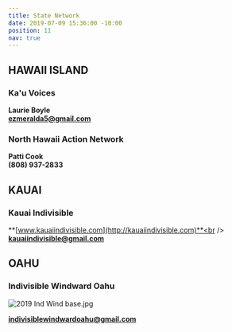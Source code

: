 ```yaml
---
title: State Network
date: 2019-07-09 15:36:00 -10:00
position: 11
nav: true
---
```


## **HAWAII ISLAND**

### **Ka'u Voices**

**Laurie Boyle**<br />
**ezmeralda5@gmail.com**

### **North Hawaii Action Network**

**Patti Cook**\
**(808) 937-2833**

## **KAUAI**

### **Kauai Indivisible**

**[www.kauaiindivisible.com](http://kauaiindivisible.com)**<br />
**kauaiindivisible@gmail.com**

## **OAHU**

### **Indivisible Windward Oahu**

![2019 Ind Wind base.jpg](/uploads/2019%20Ind%20Wind%20base.jpg)

**indivisiblewindwardoahu@gmail.com**